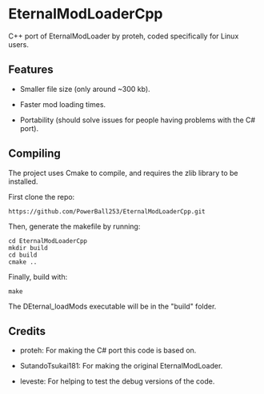 # EternalModLoaderCpp
C++ port of EternalModLoader by proteh, coded specifically for Linux users.

## Features
* Smaller file size (only around ~300 kb).

* Faster mod loading times.

* Portability (should solve issues for people having problems with the C# port).

## Compiling
The project uses Cmake to compile, and requires the zlib library to be installed.

First clone the repo:

```
https://github.com/PowerBall253/EternalModLoaderCpp.git
```

Then, generate the makefile by running:
```
cd EternalModLoaderCpp
mkdir build
cd build
cmake ..
```

Finally, build with:
```
make
```

The DEternal_loadMods executable will be in the "build" folder.

## Credits
* proteh: For making the C# port this code is based on.

* SutandoTsukai181: For making the original EternalModLoader.

* leveste: For helping to test the debug versions of the code.
